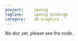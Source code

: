 ```yaml
---
project:     openvg
tagline:     openvg bindings
category:    2D Graphics
---
```


No doc yet, please see the code.
